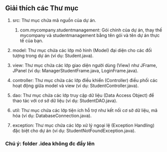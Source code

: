 ## Giải thích các Thư mục

1. src: Thư mục chứa mã nguồn của dự án. 
   1. com.mycompany.studentmanagement: Gói chính của dự án, thay thế mycompany và studentmanagement bằng tên gói và tên dự án thực tế của bạn.
2. model: Thư mục chứa các lớp mô hình (Model) đại diện cho các đối tượng trong dự án (ví dụ: Student.java).

3. view: Thư mục chứa các lớp giao diện người dùng (View) như JFrame, JPanel (ví dụ: ManagerStudentFrame.java, LoginFrame.java).

4. controller: Thư mục chứa các lớp điều khiển (Controller) điều phối các hoạt động giữa model và view (ví dụ: StudentController.java).

5. dao: Thư mục chứa các lớp truy cập dữ liệu (Data Access Object) để thao tác với cơ sở dữ liệu (ví dụ: StudentDAO.java).

6. util: Thư mục chứa các lớp tiện ích hỗ trợ như kết nối cơ sở dữ liệu, mã hóa (ví dụ: DatabaseConnection.java).

7. exception: Thư mục chứa các lớp xử lý ngoại lệ (Exception Handling) đặc biệt cho dự án (ví dụ: StudentNotFoundException.java).

### Chú ý: folder .idea không đc đẩy lên
